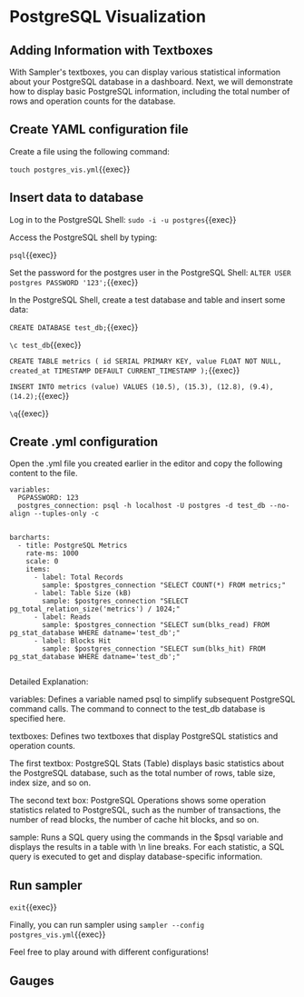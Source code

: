 # PostgreSQL Visualization



## Adding Information with Textboxes

With Sampler's textboxes, you can display various statistical information about your PostgreSQL database in a dashboard. Next, we will demonstrate how to display basic PostgreSQL information, including the total number of rows and operation counts for the database.

## Create YAML configuration file

Create a file using the following command:

`touch postgres_vis.yml`{{exec}}

## Insert data to database

Log in to the PostgreSQL Shell:
`sudo -i -u postgres`{{exec}}

Access the PostgreSQL shell by typing:

`psql`{{exec}}

Set the password for the postgres user in the PostgreSQL Shell:
`ALTER USER postgres PASSWORD '123';`{{exec}}


In the PostgreSQL Shell, create a test database and table and insert some data:

`CREATE DATABASE test_db;`{{exec}}


`\c test_db`{{exec}}

`CREATE TABLE metrics ( id SERIAL PRIMARY KEY, value FLOAT NOT NULL, created_at TIMESTAMP DEFAULT CURRENT_TIMESTAMP );`{{exec}}

`INSERT INTO metrics (value) VALUES (10.5), (15.3), (12.8), (9.4), (14.2);`{{exec}}

`\q`{{exec}}


## Create .yml configuration
Open the .yml file you created earlier in the editor and copy the following content to the file.

```
variables:
  PGPASSWORD: 123
  postgres_connection: psql -h localhost -U postgres -d test_db --no-align --tuples-only -c 


barcharts:
  - title: PostgreSQL Metrics
    rate-ms: 1000
    scale: 0
    items:
      - label: Total Records
        sample: $postgres_connection "SELECT COUNT(*) FROM metrics;"
      - label: Table Size (kB)
        sample: $postgres_connection "SELECT pg_total_relation_size('metrics') / 1024;"
      - label: Reads
        sample: $postgres_connection "SELECT sum(blks_read) FROM pg_stat_database WHERE datname='test_db';"
      - label: Blocks Hit
        sample: $postgres_connection "SELECT sum(blks_hit) FROM pg_stat_database WHERE datname='test_db';"


```

Detailed Explanation:

variables: Defines a variable named psql to simplify subsequent PostgreSQL command calls. The command to connect to the test_db database is specified here.

textboxes: Defines two textboxes that display PostgreSQL statistics and operation counts.

The first textbox: PostgreSQL Stats (Table) displays basic statistics about the PostgreSQL database, such as the total number of rows, table size, index size, and so on.

The second text box: PostgreSQL Operations shows some operation statistics related to PostgreSQL, such as the number of transactions, the number of read blocks, the number of cache hit blocks, and so on.

sample: Runs a SQL query using the commands in the $psql variable and displays the results in a table with \n line breaks. For each statistic, a SQL query is executed to get and display database-specific information.

## Run sampler

`exit`{{exec}}



Finally, you can run sampler using `sampler --config postgres_vis.yml`{{exec}}

Feel free to play around with different configurations!

## Gauges
